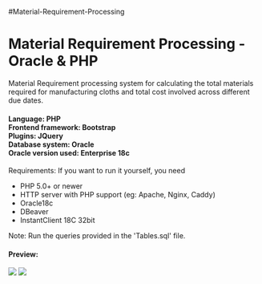 #Material-Requirement-Processing


<h1>Material Requirement Processing - Oracle &amp; PHP</h1>

Material Requirement processing system for calculating the total materials required for manufacturing cloths and total cost involved across different due dates.

<h4>Language: PHP</br>
Frontend framework: Bootstrap</br>
Plugins: JQuery</br>
Database system: Oracle</br>
Oracle version used: Enterprise 18c</br></h4>

Requirements:
If you want to run it yourself, you need

- PHP 5.0+ or newer
- HTTP server with PHP support (eg: Apache, Nginx, Caddy)
- Oracle18c
- DBeaver 
- InstantClient 18C 32bit

Note: Run the queries provided in the 'Tables.sql' file.

<h4> Preview: </h4>

<img src="https://res.cloudinary.com/azizcloud/image/upload/v1591881167/vvex1n5zg4eh8necdly2.png" />
<img src="https://res.cloudinary.com/azizcloud/image/upload/v1591881167/mjczbj1wbm8irfnwlie4.png" />

